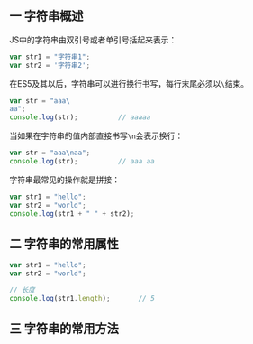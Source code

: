 ## 一 字符串概述

JS中的字符串由双引号或者单引号括起来表示：
```js
var str1 = "字符串1";
var str2 = '字符串2';
```

在ES5及其以后，字符串可以进行换行书写，每行末尾必须以`\`结束。
```js
var str = "aaa\
aa";
console.log(str);          // aaaaa
```

当如果在字符串的值内部直接书写`\n`会表示换行：
```js
var str = "aaa\naa";
console.log(str);          // aaa aa
```

字符串最常见的操作就是拼接：
```js
var str1 = "hello";
var str2 = "world";
console.log(str1 + " " + str2);
```

## 二 字符串的常用属性

```js
var str1 = "hello";
var str2 = "world";

// 长度
console.log(str1.length);       // 5

```

## 三 字符串的常用方法